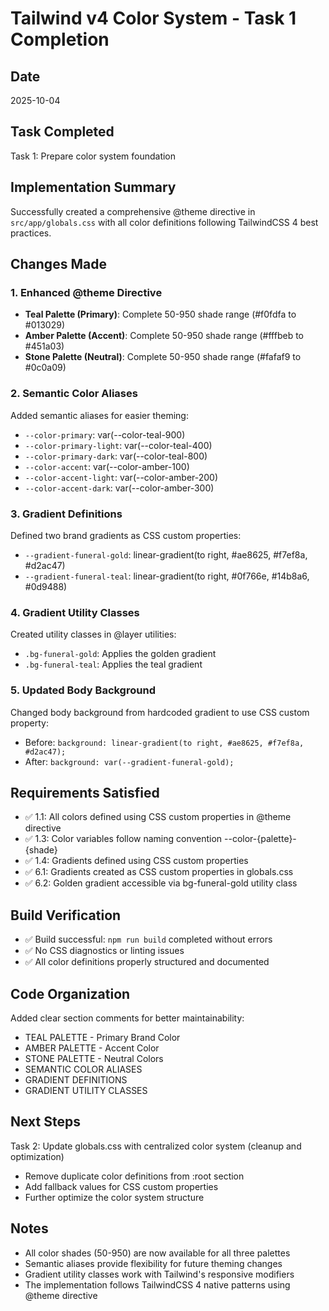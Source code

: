 # Tailwind v4 Color System - Task 1 Completion

## Date
2025-10-04

## Task Completed
Task 1: Prepare color system foundation

## Implementation Summary

Successfully created a comprehensive @theme directive in `src/app/globals.css` with all color definitions following TailwindCSS 4 best practices.

## Changes Made

### 1. Enhanced @theme Directive
- **Teal Palette (Primary)**: Complete 50-950 shade range (#f0fdfa to #013029)
- **Amber Palette (Accent)**: Complete 50-950 shade range (#fffbeb to #451a03)
- **Stone Palette (Neutral)**: Complete 50-950 shade range (#fafaf9 to #0c0a09)

### 2. Semantic Color Aliases
Added semantic aliases for easier theming:
- `--color-primary`: var(--color-teal-900)
- `--color-primary-light`: var(--color-teal-400)
- `--color-primary-dark`: var(--color-teal-800)
- `--color-accent`: var(--color-amber-100)
- `--color-accent-light`: var(--color-amber-200)
- `--color-accent-dark`: var(--color-amber-300)

### 3. Gradient Definitions
Defined two brand gradients as CSS custom properties:
- `--gradient-funeral-gold`: linear-gradient(to right, #ae8625, #f7ef8a, #d2ac47)
- `--gradient-funeral-teal`: linear-gradient(to right, #0f766e, #14b8a6, #0d9488)

### 4. Gradient Utility Classes
Created utility classes in @layer utilities:
- `.bg-funeral-gold`: Applies the golden gradient
- `.bg-funeral-teal`: Applies the teal gradient

### 5. Updated Body Background
Changed body background from hardcoded gradient to use CSS custom property:
- Before: `background: linear-gradient(to right, #ae8625, #f7ef8a, #d2ac47);`
- After: `background: var(--gradient-funeral-gold);`

## Requirements Satisfied
- ✅ 1.1: All colors defined using CSS custom properties in @theme directive
- ✅ 1.3: Color variables follow naming convention --color-{palette}-{shade}
- ✅ 1.4: Gradients defined using CSS custom properties
- ✅ 6.1: Gradients created as CSS custom properties in globals.css
- ✅ 6.2: Golden gradient accessible via bg-funeral-gold utility class

## Build Verification
- ✅ Build successful: `npm run build` completed without errors
- ✅ No CSS diagnostics or linting issues
- ✅ All color definitions properly structured and documented

## Code Organization
Added clear section comments for better maintainability:
- TEAL PALETTE - Primary Brand Color
- AMBER PALETTE - Accent Color
- STONE PALETTE - Neutral Colors
- SEMANTIC COLOR ALIASES
- GRADIENT DEFINITIONS
- GRADIENT UTILITY CLASSES

## Next Steps
Task 2: Update globals.css with centralized color system (cleanup and optimization)
- Remove duplicate color definitions from :root section
- Add fallback values for CSS custom properties
- Further optimize the color system structure

## Notes
- All color shades (50-950) are now available for all three palettes
- Semantic aliases provide flexibility for future theming changes
- Gradient utility classes work with Tailwind's responsive modifiers
- The implementation follows TailwindCSS 4 native patterns using @theme directive
